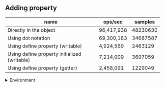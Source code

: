 ## Adding property

|name|ops/sec|samples|
|-|-|-|
|Directly in the object|96,417,938|48230630|
|Using dot notation|69,300,183|34687587|
|Using define property (writable)|4,924,569|2463129|
|Using define property initialized (writable)|7,214,009|3607059|
|Using define property (getter)|2,458,091|1229049|


<details>
<summary>Environment</summary>

* __Machine:__ linux x64 | 4 vCPUs | 7.6GB Mem
* __Run:__ Fri May 02 2025 20:15:57 GMT+0000 (Coordinated Universal Time)
* __Node:__ `v24.0.0-rc.3`
</details>

<!--
{"environment":{"platform":"linux","arch":"x64","cpus":4,"totalMemory":7.597869873046875},"benchmarks":[{"name":"Directly in the object","samples":48230630,"opsSec":96417938.64882156},{"name":"Using dot notation","samples":34687587,"opsSec":69300183.02454585},{"name":"Using define property (writable)","samples":2463129,"opsSec":4924569.955910513},{"name":"Using define property initialized (writable)","samples":3607059,"opsSec":7214009.890847775},{"name":"Using define property (getter)","samples":1229049,"opsSec":2458091.073099356}]}-->
